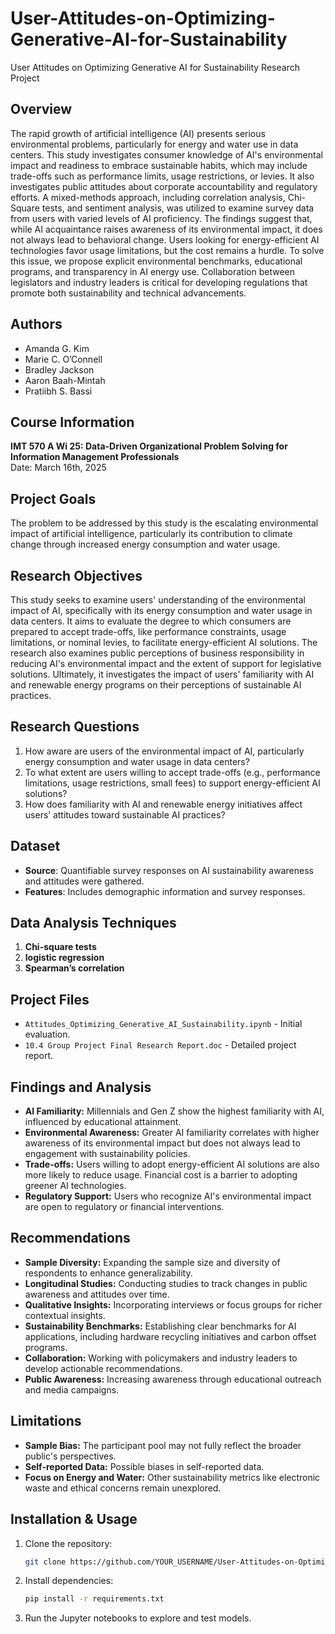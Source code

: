 # User-Attitudes-on-Optimizing-Generative-AI-for-Sustainability
User Attitudes on Optimizing Generative AI for Sustainability Research Project


## Overview
The rapid growth of artificial intelligence (AI) presents serious environmental problems, particularly for energy and water use in data centers. This study investigates consumer knowledge of AI's environmental impact and readiness to embrace sustainable habits, which may include trade-offs such as performance limits, usage restrictions, or levies. It also investigates public attitudes about corporate accountability and regulatory efforts. A mixed-methods approach, including correlation analysis, Chi-Square tests, and sentiment analysis, was utilized to examine survey data from users with varied levels of AI proficiency. 
The findings suggest that, while AI acquaintance raises awareness of its environmental impact, it does not always lead to behavioral change. Users looking for energy-efficient AI technologies favor usage limitations, but the cost remains a hurdle. To solve this issue, we propose explicit environmental benchmarks, educational programs, and transparency in AI energy use. Collaboration between legislators and industry leaders is critical for developing regulations that promote both sustainability and technical advancements. 


## Authors
- Amanda G. Kim
- Marie C. O’Connell
- Bradley Jackson
- Aaron Baah-Mintah
- Pratiibh S. Bassi

## Course Information
**IMT 570 A Wi 25: Data-Driven Organizational Problem Solving for Information Management Professionals**  
Date: March 16th, 2025

## Project Goals
The problem to be addressed by this study is the escalating environmental impact of artificial intelligence, particularly its contribution to climate change through increased energy consumption and water usage.

## Research Objectives
This study seeks to examine users' understanding of the environmental impact of AI, specifically with its energy consumption and water usage in data centers. It aims to evaluate the degree to which consumers are prepared to accept trade-offs, like performance constraints, usage limitations, or nominal levies, to facilitate energy-efficient AI solutions. The research also examines public perceptions of business responsibility in reducing AI's environmental impact and the extent of support for legislative solutions. Ultimately, it investigates the impact of users' familiarity with AI and renewable energy programs on their perceptions of sustainable AI practices.

## Research Questions
1.	How aware are users of the environmental impact of AI, particularly energy consumption and water usage in data centers?
2.	To what extent are users willing to accept trade-offs (e.g., performance limitations, usage restrictions, small fees) to support energy-efficient AI solutions?
3.	How does familiarity with AI and renewable energy initiatives affect users’ attitudes toward sustainable AI practices?


## Dataset
- **Source**: Quantifiable survey responses on AI sustainability awareness and attitudes were gathered. 
- **Features**: Includes demographic information and survey responses.


## Data Analysis Techniques
1. **Chi-square tests**
2. **logistic regression**
3. **Spearman’s correlation**


## Project Files
- `Attitudes_Optimizing_Generative_AI_Sustainability.ipynb` - Initial evaluation.
- `10.4 Group Project Final Research Report.doc` - Detailed project report.

## Findings and Analysis
- **AI Familiarity:** Millennials and Gen Z show the highest familiarity with AI, influenced by educational attainment.
- **Environmental Awareness:** Greater AI familiarity correlates with higher awareness of its environmental impact but does not always lead to engagement with sustainability policies.
- **Trade-offs:** Users willing to adopt energy-efficient AI solutions are also more likely to reduce usage. Financial cost is a barrier to adopting greener AI technologies.
- **Regulatory Support:** Users who recognize AI's environmental impact are open to regulatory or financial interventions.
  
## Recommendations
- **Sample Diversity:** Expanding the sample size and diversity of respondents to enhance generalizability.
- **Longitudinal Studies:** Conducting studies to track changes in public awareness and attitudes over time.
- **Qualitative Insights:** Incorporating interviews or focus groups for richer contextual insights.
- **Sustainability Benchmarks:** Establishing clear benchmarks for AI applications, including hardware recycling initiatives and carbon offset programs.
- **Collaboration:** Working with policymakers and industry leaders to develop actionable recommendations.
- **Public Awareness:** Increasing awareness through educational outreach and media campaigns.

## Limitations
- **Sample Bias:** The participant pool may not fully reflect the broader public's perspectives.
- **Self-reported Data:** Possible biases in self-reported data.
- **Focus on Energy and Water:** Other sustainability metrics like electronic waste and ethical concerns remain unexplored.

## Installation & Usage
1. Clone the repository:
   ```bash
   git clone https://github.com/YOUR_USERNAME/User-Attitudes-on-Optimizing-Generative-AI-for-Sustainability.git
   ```
2. Install dependencies:
   ```bash
   pip install -r requirements.txt
   ```
3. Run the Jupyter notebooks to explore and test models.
